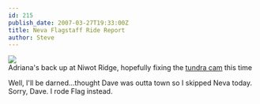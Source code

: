 ```yaml
---
id: 215
publish_date: 2007-03-27T19:33:00Z
title: Neva Flagstaff Ride Report
author: Steve
---
```

![](http://www.flagstafffrenzy.org/wp-content/uploads/2007/03/IMG_1099.jpg)  
Adriana's back up at Niwot Ridge, hopefully fixing the [tundra cam](http://instaar.colorado.edu/tundracam/index.php) this time

Well, I'll be darned...thought Dave was outta town so I skipped Neva today. Sorry, Dave. I rode Flag instead.